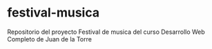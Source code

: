 # festival-musica
Repositorio del proyecto Festival de musica del curso Desarrollo Web Completo de Juan de la Torre
